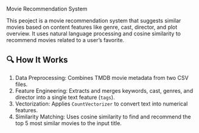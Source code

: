 Movie Recommendation System

This peoject is a movie recommendation system that suggests similar movies based on content features like genre, cast, director, and plot overview. It uses natural language processing and cosine similarity to recommend movies related to a user’s favorite.

## 🔍 How It Works

1. Data Preprocessing: Combines TMDB movie metadata from two CSV files.
2. Feature Engineering: Extracts and merges keywords, cast, genres, and director into a single text feature (`tags`).
3. Vectorization: Applies `CountVectorizer` to convert text into numerical features.
4. Similarity Matching: Uses cosine similarity to find and recommend the top 5 most similar movies to the input title.
